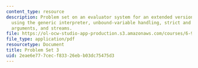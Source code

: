 ```yaml
---
content_type: resource
description: Problem set on an evaluator system for an extended version of Scheme,
  using the generic interpreter, unbound-variable handling, strict and non-strict
  arguments, and streams.
file: https://ol-ocw-studio-app-production.s3.amazonaws.com/courses/6-945-adventures-in-advanced-symbolic-programming-spring-2009/2eae6e777cecf83326ebb03dc75475d3_MIT6_945s09_assn03.pdf
file_type: application/pdf
resourcetype: Document
title: Problem Set 3
uid: 2eae6e77-7cec-f833-26eb-b03dc75475d3
---
```

